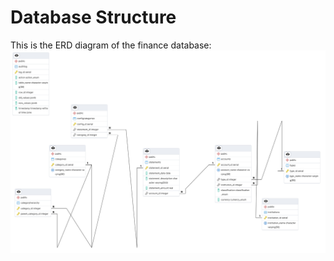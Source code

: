 # Database Structure

This is the ERD diagram of the finance database:
![ERD finance database](assets/images/financeERD.png)